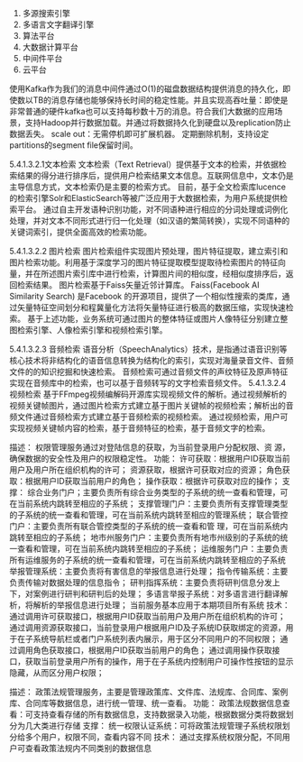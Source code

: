 1. 多源搜索引擎
2. 多语言文字翻译引擎
3. 算法平台
4. 大数据计算平台
5. 中间件平台
6. 云平台


使用Kafka作为我们的消息中间件通过O(1)的磁盘数据结构提供消息的持久化，即使数以TB的消息存储也能够保持长时间的稳定性能。并且实现高吞吐量：即使是非常普通的硬件kafka也可以支持每秒数十万的消息。符合我们大数据的应用场景，支持Hadoop并行数据加载。并通过将数据持久化到硬盘以及replication防止数据丢失。
scale out：无需停机即可扩展机器。
定期删除机制，支持设定partitions的segment file保留时间。


5.4.1.3.2.1文本检索
文本检索（Text Retrieval）提供基于文本的检索，并依据检索结果的得分进行排序后，提供用户检索结果文本信息。互联网信息中，文本仍是主导信息方式，文本检索仍是主要的检索方式。
目前，基于全文检索库lucence的检索引擎Solr和ElasticSearch等被广泛应用于大数据检索，为用户系统提供检索平台。
通过自主开发语种识别功能，对不同语种进行相应的分词处理或词例化处理，并对文本不同形式进行归一化处理（如汉语的繁简转换），实现不同语种的关键词索引，提供全面高效的检索功能。

5.4.1.3.2.2 图片检索
图片检索组件实现图片预处理，图片特征提取，建立索引和图片检索功能。利用基于深度学习的图片特征提取模型提取待检索图片的特征向量，并在所述图片索引库中进行检索，计算图片间的相似度，经相似度排序后，返回检索结果。
图片检索基于Faiss矢量近邻计算库。 Faiss(Facebook AI Similarity Search) 是Facebook 的开源项目，提供了一个相似性搜索的类库，通过矢量特征空间划分和程冀量化方法将矢量特征进行极高的数据压缩，实现快速检索。
基于上述功能，业务系统可通过图片的整体特征或图片人像特征分别建立整图检索引擎、人像检索引擎和视频检索引擎。

5.4.1.3.2.3 音频检索
语音分析（SpeechAnalytics）技术，是指通过语音识别等核心技术将非结构化的语音信息转换为结构化的索引，实现对海量录音文件、音频文件的的知识挖掘和快速检索。
音频检索可通过音频文件的声纹特征及原声特征实现在音频库中的检索，也可以基于音频转写的文字检索音频文件。
5.4.1.3.2.4 视频检索
基于FFmpeg视频编解码开源库实现视频文件的解析。通过视频解析的视频关键帧图片，通过图片检索方式建立基于图片关键帧的视频检索；解析出的音频文件通过音频检索方式建立基于音频检索的视频检索。
通过视频检索，用户可实现视频关键帧内容的检索，基于音频特征的检索，基于音频文字的检索。



描述：
    权限管理服务通过对登陆信息的获取，为当前登录用户分配权限、资
源，确保数据的安全性及用户的权限稳定性。
功能：
    许可获取：根据用户ID获取当前用户及用户所在组织机构的许可；
    资源获取，根据许可获取对应的资源；
    角色获取：根据用户ID获取当前用户的角色；
    操作获取：根据许可获取对应的操作；
支撑：
    综合业务门户；主要负责所有综合业务类型的子系统的统一查看和管理，可在当前系统内跳转至相应的子系统；
    支撑管理门户：主要负责所有支撑管理类型的子系统的统一查看和管理，可在当前系统内跳转至相应的管理系统；
    联合管控门户：主要负责所有联合管控类型的子系统的统一查看和管  理，可在当前系统内跳转至相应的子系统；
    地市州服务门户：主要负责所有地市州级别的子系统的统一查看和管理，可在当前系统内跳转至相应的子系统；
    运维服务门户：主要负责所有运维服务的子系统的统一查看和管理，可在当前系统内跳转至相应的子系统
    举报管理系统：主要负责将有害信息的举报信息进行处理；
    指令传输系统：主要负责传输对数据处理的信息指令；
    研判指挥系统：主要负责将研判信息分发上下，对案例进行研判和研判后的处理；
    多语言举报子系统：对多语言进行翻译解析，将解析的举报信息进行处理；
    当前服务基本应用于本期项目所有系统
技术：
    通过调用许可获取接口，根据用户ID获取当前用户及用户所在组织机构的许可；
    通过调用资源获取接口，当前登录用户根据用户ID及子系统ID获取绑定的资源，用于在子系统导航栏或者门户系统列表内展示，用于区分不同用户的不同权限；
    通过调用角色获取接口，根据用户ID获取当前用户的角色；
    通过调用操作获取接口，获取当前登录用户所有的操作，用于在子系统内控制用户可操作性按钮的显示隐藏，从而区分用户权限；



描述：
    政策法规管理服务，主要是管理政策库、文件库、法规库、合同库、案例库、合同库等数据信息，进行统一管理、统一查看。
功能：
    政策法规数据信息查看：可支持查看存储的所有数据信息，支持数据录入功能，根据数据分类将数据划分为几大类进行存储
支撑：
    统一权限认证系统：可将政策法规管理子系统权限划分给多个用户，权限不同，查看内容不同
技术：
    通过支撑系统权限分配，不同用户可查看政策法规内不同类别的数据信息



